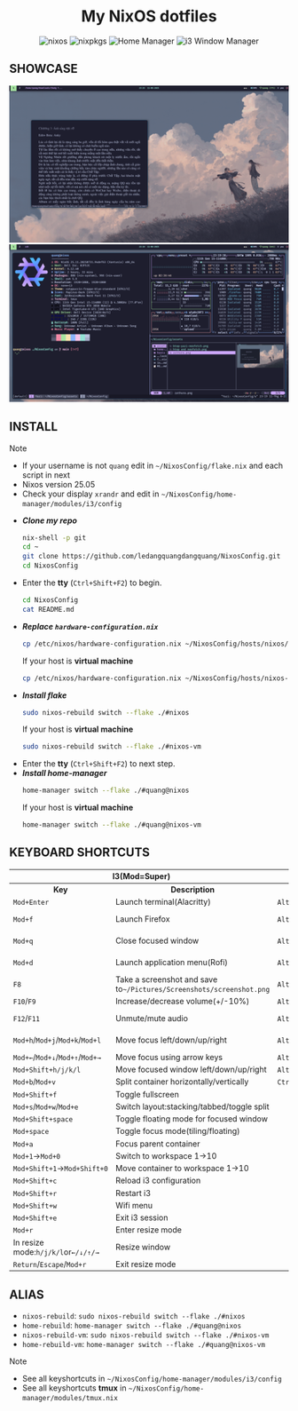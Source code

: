 <h1 align="center"> My NixOS dotfiles</h1>

<div align="center">

![nixos](https://img.shields.io/badge/NixOS-22.05-24273A.svg?logo=nixos&logoColor=CAD3F5&colorA=24273A&colorB=8aadf4)
![nixpkgs](https://img.shields.io/badge/nixpkgs-unstable-informational.svg?style=flat&logo=nixos&logoColor=CAD3F5&colorA=24273A&colorB=8aadf4)
![Home Manager](https://img.shields.io/badge/Home%20Manager-master-blue?logo=nixos&logoColor=CAD3F5&colorA=24273A&colorB=8aadf4)
![i3 Window Manager](https://img.shields.io/badge/i3-4.24-blue?logo=i3&logoColor=CAD3F5&colorA=24273A&colorB=8aadf4)

</div>

## SHOWCASE
![zathura](./assets/zathura.png) 
![btop yazi and neofetch](./assets/btop-yazi-neofetch.png) 
## INSTALL
> [!NOTE]
> * If your username is not `quang` edit in `~/NixosConfig/flake.nix` and each script in next
> * Nixos version 25.05
> * Check your display `xrandr` and edit in `~/NixosConfig/home-manager/modules/i3/config`
* ***Clone my repo***
    ```bash
    nix-shell -p git
    cd ~
    git clone https://github.com/ledangquangdangquang/NixosConfig.git
    cd NixosConfig
    ```
* Enter the **tty** (`Ctrl+Shift+F2`) to begin.
    ```bash
    cd NixosConfig
    cat README.md
    ```
* ***Replace `hardware-configuration.nix`***
    ```bash
    cp /etc/nixos/hardware-configuration.nix ~/NixosConfig/hosts/nixos/hardware-configuration.nix
    ```
    If your host is **virtual machine**
    ```bash
    cp /etc/nixos/hardware-configuration.nix ~/NixosConfig/hosts/nixos-vm/hardware-configuration.nix
    ```
* ***Install flake***
    ```bash
    sudo nixos-rebuild switch --flake ./#nixos 
    ```
    If your host is **virtual machine**
    ```bash
    sudo nixos-rebuild switch --flake ./#nixos-vm
    ```
* Enter the **tty** (`Ctrl+Shift+F2`) to next step.
* ***Install home-manager***
    ```bash
    home-manager switch --flake ./#quang@nixos
    ```
    If your host is **virtual machine**
    ```bash
    home-manager switch --flake ./#quang@nixos-vm
    ```

## KEYBOARD SHORTCUTS
<table> <thead> <tr> <th colspan="2">I3(Mod=Super)</th> <th colspan="2">Tmux</th> </tr> </thead> <tbody> <tr> <td align="center"><strong>Key</strong></td> <td align="center"><strong>Description</strong></td> <td align="center"><strong>Key</strong></td> <td align="center"><strong>Description</strong></td> </tr> <tr> <td><code>Mod+Enter</code></td> <td>Launch terminal(Alacritty)</td> <td><code>Alt+r</code></td> <td>Reload tmux configuration file</td> </tr> <tr> <td><code>Mod+f</code></td> <td>Launch Firefox</td> <td><code>Alt+1</code>&rarr;<code>Alt+9</code></td> <td>Quickly switch to window 1&rarr;9</td> </tr> <tr> <td><code>Mod+q</code></td> <td>Close focused window</td> <td> <code>Alt+h</code>/<code>Alt+l</code>/<code>Alt+k</code>/<code >Alt+j</code > </td> <td>Move focus to pane left/right/up/down</td> </tr> <tr> <td><code>Mod+d</code></td> <td>Launch application menu(Rofi)</td> <td> <code>Alt+&larr;</code >/<code>Alt+&rarr;</code>/<code>Alt+&uarr;</code>/<code >Alt+&darr;</code > </td> <td>Resize pane(left/right&plusmn;5,up/down&plusmn;3)</td> </tr> <tr> <td><code>F8</code></td> <td> Take a screenshot and save to<code >~/Pictures/Screenshots/screenshot.png</code > </td> <td><code>Alt+s</code></td> <td>Split pane horizontally</td> </tr> <tr> <td><code>F10</code>/<code>F9</code></td> <td>Increase/decrease volume(+/-10%)</td> <td><code>Alt+v</code></td> <td>Split pane vertically</td> </tr> <tr> <td><code>F12</code>/<code>F11</code></td> <td>Unmute/mute audio</td> <td><code>Alt+o</code></td> <td>Open Neovim with Telescope file search</td> </tr> <tr> <td> <code>Mod+h</code>/<code>Mod+j</code>/<code>Mod+k</code>/<code >Mod+l</code > </td> <td>Move focus left/down/up/right</td> <td><code>Alt+Shift+O</code></td> <td>Open Neovim with fuzzyvim file search(fzf preview)</td> </tr> <tr> <td> <code>Mod+&larr;</code >/<code>Mod+&darr;</code>/<code>Mod+&uarr;</code>/<code >Mod+&rarr;</code > </td> <td>Move focus using arrow keys</td> <td><code>Alt+n</code></td> <td>Create a new window</td> </tr> <tr> <td><code>Mod+Shift+h/j/k/l</code></td> <td>Move focused window left/down/up/right</td> <td><code>Alt+m</code></td> <td>Zoom selected pane</td> </tr> <tr> <td><code>Mod+b</code>/<code>Mod+v</code></td> <td>Split container horizontally/vertically</td> <td><code>Ctrl+b+Ctrl+n</code></td> <td>Vim mode</td> </tr> <tr> <td><code>Mod+Shift+f</code></td> <td>Toggle fullscreen</td> </tr> <tr> <td><code>Mod+s</code>/<code>Mod+w</code>/<code>Mod+e</code></td> <td>Switch layout:stacking/tabbed/toggle split</td> </tr> <tr> <td><code>Mod+Shift+space</code></td> <td>Toggle floating mode for focused window</td> </tr> <tr> <td><code>Mod+space</code></td> <td>Toggle focus mode(tiling/floating)</td> </tr> <tr> <td><code>Mod+a</code></td> <td>Focus parent container</td> </tr> <tr> <td><code>Mod+1</code>&rarr;<code>Mod+0</code></td> <td>Switch to workspace 1&rarr;10</td> </tr> <tr> <td><code>Mod+Shift+1</code>&rarr;<code>Mod+Shift+0</code></td> <td>Move container to workspace 1&rarr;10</td> </tr> <tr> <td><code>Mod+Shift+c</code></td> <td>Reload i3 configuration</td> </tr> <tr> <td><code>Mod+Shift+r</code></td> <td>Restart i3</td> </tr> <tr> <td><code>Mod+Shift+w</code></td> <td>Wifi menu</td> </tr> <tr> <td><code>Mod+Shift+e</code></td> <td>Exit i3 session</td> </tr> <tr> <td><code>Mod+r</code></td> <td>Enter resize mode</td> </tr> <tr> <td> In resize mode:<code>h/j/k/l</code>or<code >&larr;/&darr;/&uarr;/&rarr;</code > </td> <td>Resize window</td> </tr> <tr> <td><code>Return</code>/<code>Escape</code>/<code>Mod+r</code></td> <td>Exit resize mode</td> </tr> </tbody> </table>


## ALIAS
* `nixos-rebuild`: `sudo nixos-rebuild switch --flake ./#nixos`
* `home-rebuild`: `home-manager switch --flake ./#quang@nixos`
* `nixos-rebuild-vm`: `sudo nixos-rebuild switch --flake ./#nixos-vm`
* `home-rebuild-vm`: `home-manager switch --flake ./#quang@nixos-vm`

> [!NOTE]
> * See all keyshortcuts in `~/NixosConfig/home-manager/modules/i3/config` 
> * See all keyshortcuts **tmux** in `~/NixosConfig/home-manager/modules/tmux.nix`
